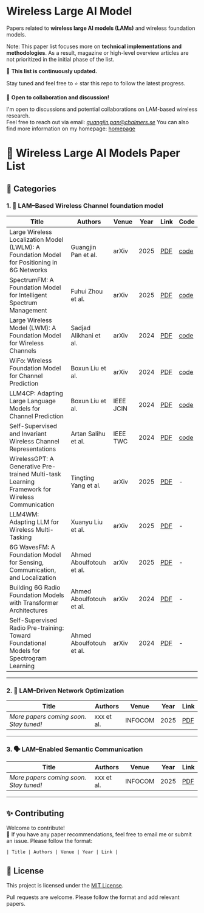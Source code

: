 # Wireless Large AI Model
Papers related to **wireless large AI models (LAMs)** and wireless foundation models. 

Note: This paper list focuses more on **technical implementations and methodologies**. As a result, magazine or high-level overview articles are not prioritized in the initial phase of the list.

📌 **This list is continuously updated.**

Stay tuned and feel free to ⭐ star this repo to follow the latest progress.

🤝 **Open to collaboration and discussion!**

I'm open to discussions and potential collaborations on LAM-based wireless research.  
Feel free to reach out via email: *guangjin.pan@chalmers.se*
You can also find more information on my homepage: [homepage](https://guangjinpan.github.io/)


# 📡 Wireless Large AI Models Paper List


## 📂 Categories

### 1. 📶 LAM–Based Wireless Channel foundation model 

| Title | Authors | Venue | Year | Link | Code |
|-------|---------|-------|------|------|------|
| Large Wireless Localization Model (LWLM): A Foundation Model for Positioning in 6G Networks | Guangjin Pan et al. | arXiv | 2025 | [PDF](https://arxiv.org/abs/2505.10134) | [code](https://github.com/guangjinpan/LWLM)|
| SpectrumFM: A Foundation Model for Intelligent Spectrum Management | Fuhui Zhou  et al.| arXiv | 2025 | [PDF](https://arxiv.org/abs/2505.06256) | [code](https://github.com/ChunyuLiu188/SpectrumFM)|
| Large Wireless Model (LWM): A Foundation Model for Wireless Channels | Sadjad Alikhani et al. | arXiv | 2024 | [PDF](https://arxiv.org/abs/2411.08872) | [code](https://huggingface.co/wi-lab)|
| WiFo: Wireless Foundation Model for Channel Prediction | Boxun Liu et al. | arXiv | 2024 | [PDF](https://arxiv.org/abs/2412.08908) | [code](https://github.com/liuboxun/WiFo)|
| LLM4CP: Adapting Large Language Models for Channel Prediction | Boxun Liu et al.| IEEE JCIN | 2024 | [PDF](https://ieeexplore.ieee.org/document/10582829) | [code](https://github.com/liuboxun/LLM4CP) |
| Self-Supervised and Invariant Wireless Channel Representations | Artan Salihu et al. | IEEE TWC | 2024 | [PDF](https://ieeexplore.ieee.org/document/10382964) | [code](https://github.com/ars205/wireless_ssl)|
| WirelessGPT: A Generative Pre-trained Multi-task Learning Framework for Wireless Communication| Tingting Yang et al. | arXiv | 2025 | [PDF](https://arxiv.org/abs/2502.06877) | - |
| LLM4WM: Adapting LLM for Wireless Multi-Tasking| Xuanyu Liu et al. | arXiv | 2025 |  [PDF](https://arxiv.org/abs/2501.12983)| - |
| 6G WavesFM: A Foundation Model for Sensing, Communication, and Localization | Ahmed Aboulfotouh et al. | arXiv | 2025 | [PDF](https://arxiv.org/abs/2504.14100) | - | 
| Building 6G Radio Foundation Models with Transformer Architectures | Ahmed Aboulfotouh  et al.| arXiv | 2024 | [PDF](https://arxiv.org/abs/2411.09996) | - |
| Self-Supervised Radio Pre-training: Toward Foundational Models for Spectrogram Learning | Ahmed Aboulfotouh et al.| arXiv | 2024 | [PDF](https://arxiv.org/abs/2411.09849) | - |


---

### 2. 🧠 LAM–Driven Network Optimization  

| Title | Authors | Venue | Year | Link |
|-------|---------|-------|------|------|
| *More papers coming soon. Stay tuned!* | xxx et al. | INFOCOM | 2025 | [PDF](https://arxiv.org/abs/xxxx) |


---

### 3. 🗣️ LAM–Enabled Semantic Communication  

| Title | Authors | Venue | Year | Link |
|-------|---------|-------|------|------|
| *More papers coming soon. Stay tuned!* | xxx et al. | INFOCOM | 2025 | [PDF](https://arxiv.org/abs/xxxx) |

---

## ✨ Contributing

Welcome to contribute!  
📩 If you have any paper recommendations, feel free to email me or submit an issue.
Please follow the format:

`| Title | Authors | Venue | Year | Link |`  


## 📄 License

This project is licensed under the [MIT License](LICENSE).

Pull requests are welcome. Please follow the format and add relevant papers.
